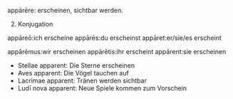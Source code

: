 appārēre: erscheinen, sichtbar werden. 

2. Konjugation

appāreō:ich erscheine
appārēs:du erscheinst
appāret:er/sie/es erscheint

appārēmus:wir erscheinen
appārētis:ihr erscheint
appārent:sie erscheinen

* Stellae apparent: Die Sterne erscheinen
* Aves apparent: Die Vögel tauchen auf
* Lacrimae apparent: Tränen werden sichtbar
* Ludī nova apparent: Neue Spiele kommen zum Vorschein